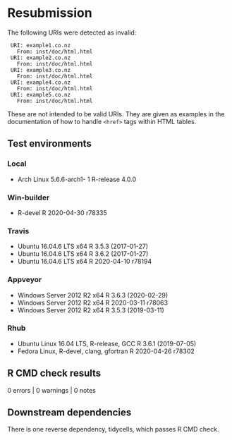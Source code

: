 # Resubmission

The following URIs were detected as invalid:

     URI: example1.co.nz
       From: inst/doc/html.html
     URI: example2.co.nz
       From: inst/doc/html.html
     URI: example3.co.nz
       From: inst/doc/html.html
     URI: example4.co.nz
       From: inst/doc/html.html
     URI: example5.co.nz
       From: inst/doc/html.html

These are not intended to be valid URIs.  They are given as examples in the
documentation of how to handle `<href>` tags within HTML tables.

## Test environments

### Local
* Arch Linux 5.6.6-arch1- 1                       R-release 4.0.0

### Win-builder
* R-devel                                         R 2020-04-30 r78335

### Travis
* Ubuntu 16.04.6 LTS x64                          R 3.5.3 (2017-01-27)
* Ubuntu 16.04.6 LTS x64                          R 3.6.2 (2017-01-27)
* Ubuntu 16.04.6 LTS x64                          R 2020-04-10 r78194

### Appveyor
* Windows Server 2012 R2 x64                      R 3.6.3 (2020-02-29)
* Windows Server 2012 R2 x64                      R 2020-03-11 r78063
* Windows Server 2012 R2 x64                      R 3.5.3 (2019-03-11)

### Rhub
* Ubuntu Linux 16.04 LTS, R-release, GCC          R 3.6.1 (2019-07-05)
* Fedora Linux, R-devel, clang, gfortran          R 2020-04-26 r78302

## R CMD check results
0 errors | 0 warnings | 0 notes

## Downstream dependencies
There is one reverse dependency, tidycells, which passes R CMD check.

